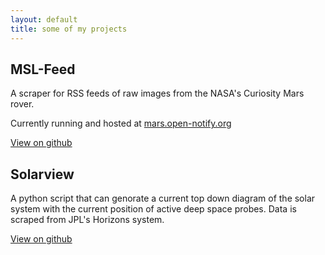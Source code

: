 ```yaml
---
layout: default
title: some of my projects
---
```


## MSL-Feed

A scraper for RSS feeds of raw images from the NASA's Curiosity Mars rover.

Currently running and hosted at [mars.open-notify.org](http://mars.open-notify.org/)

[View on github](https://github.com/natronics/MSL-Feed)

## Solarview

A python script that can genorate a current top down diagram
of the solar system with the current position of active deep
space probes. Data is scraped from JPL's Horizons system.

[View on github](https://github.com/natronics/Solarview)
